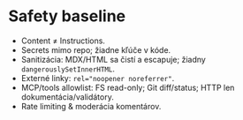 # Safety baseline

- Content ≠ Instructions.
- Secrets mimo repo; žiadne kľúče v kóde.
- Sanitizácia: MDX/HTML sa čistí a escapuje; žiadny `dangerouslySetInnerHTML`.
- Externé linky: `rel="noopener noreferrer"`.
- MCP/tools allowlist: FS read-only; Git diff/status; HTTP len dokumentácia/validátory.
- Rate limiting & moderácia komentárov.

